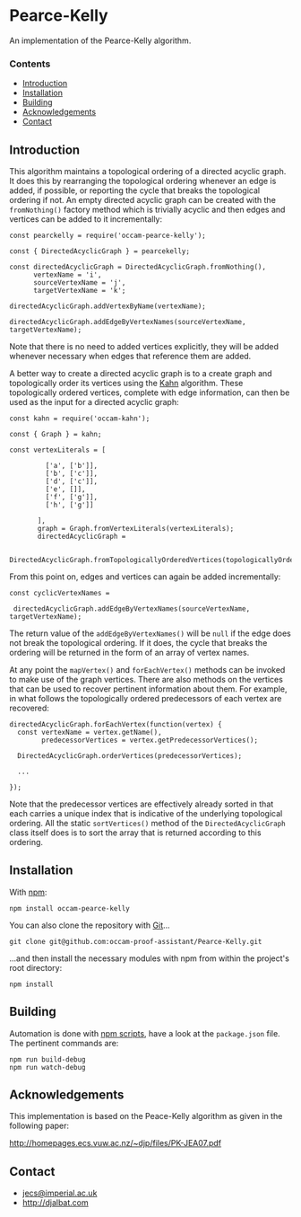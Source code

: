 # Pearce-Kelly

An implementation of the Pearce-Kelly algorithm.

### Contents

- [Introduction](#introduction)
- [Installation](#installation)
- [Building](#building)
- [Acknowledgements](#acknowledgements)
- [Contact](#contact)

## Introduction

This algorithm maintains a topological ordering of a directed acyclic graph. It does this by rearranging the topological ordering whenever an edge is added, if possible, or reporting the cycle that breaks the topological ordering if not. An empty directed acyclic graph can be created with the `fromNothing()` factory method which is trivially acyclic and then edges and vertices can be added to it incrementally: 

    const pearckelly = require('occam-pearce-kelly');

    const { DirectedAcyclicGraph } = pearcekelly;

    const directedAcyclicGraph = DirectedAcyclicGraph.fromNothing(),
          vertexName = 'i',
          sourceVertexName = 'j',
          targetVertexName = 'k';
            
    directedAcyclicGraph.addVertexByName(vertexName);    
    
    directedAcyclicGraph.addEdgeByVertexNames(sourceVertexName, targetVertexName);

Note that there is no need to added vertices explicitly, they will be added whenever necessary when edges that reference them are added. 

A better way to create a directed acyclic graph is to a create graph and topologically order its vertices using the [Kahn](https://github.com/occam-proof-assistant/Kahn) algorithm. These topologically ordered vertices, complete with edge information, can then be used as the input for a directed acyclic graph:
    
    const kahn = require('occam-kahn');

    const { Graph } = kahn;

    const vertexLiterals = [
                               
             ['a', ['b']],
             ['b', ['c']],
             ['d', ['c']],
             ['e', []],
             ['f', ['g']],
             ['h', ['g']]
             
           ],
           graph = Graph.fromVertexLiterals(vertexLiterals);
           directedAcyclicGraph = 
           
             DirectedAcyclicGraph.fromTopologicallyOrderedVertices(topologicallyOrderedVertices);
            
From this point on, edges and vertices can again be added incrementally:

    const cyclicVertexNames = 
    
     directedAcyclicGraph.addEdgeByVertexNames(sourceVertexName, targetVertexName);
        
The return value of the `addEdgeByVertexNames()` will be `null` if the edge does not break the topological ordering. If it does, the cycle that breaks the ordering will be returned in the form of an array of vertex names. 

At any point the `mapVertex()` and `forEachVertex()` methods can be invoked to make use of the graph vertices. There are also methods on the vertices that can be used to recover pertinent information about them. For example, in what follows the topologically ordered predecessors of each vertex are recovered:

    directedAcyclicGraph.forEachVertex(function(vertex) {
      const vertexName = vertex.getName(),
            predecessorVertices = vertex.getPredecessorVertices();
    
      DirectedAcyclicGraph.orderVertices(predecessorVertices);
      
      ...
    
    });
    
Note that the predecessor vertices are effectively already sorted in that each carries a unique index that is indicative of the underlying topological ordering. All the static `sortVertices()` method of the `DirectedAcyclicGraph` class itself does is to sort the array that is returned according to this ordering.  

## Installation

With [npm](https://www.npmjs.com/):

    npm install occam-pearce-kelly

You can also clone the repository with [Git](https://git-scm.com/)...

    git clone git@github.com:occam-proof-assistant/Pearce-Kelly.git

...and then install the necessary modules with npm from within the project's root directory:

    npm install

## Building

Automation is done with [npm scripts](https://docs.npmjs.com/misc/scripts), have a look at the `package.json` file. The pertinent commands are:

    npm run build-debug
    npm run watch-debug

## Acknowledgements

This implementation is based on the Peace-Kelly algorithm as given in the following paper:

http://homepages.ecs.vuw.ac.nz/~djp/files/PK-JEA07.pdf

## Contact

* jecs@imperial.ac.uk
* http://djalbat.com
